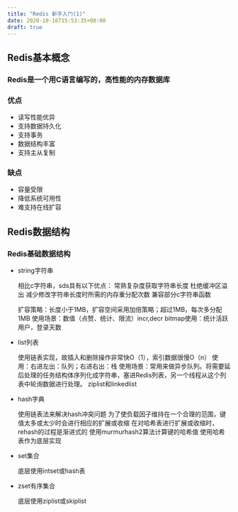 ```yaml
---
title: "Redis 新手入门(1)"
date: 2020-10-16T15:53:35+08:00
draft: true
---
```

## Redis基本概念

### Redis是一个用C语言编写的，高性能的内存数据库

### 优点

- 读写性能优异
- 支持数据持久化
- 支持事务
- 数据结构丰富
- 支持主从复制

### 缺点

- 容量受限
- 降低系统可用性
- 难支持在线扩容

## Redis数据结构

### Redis基础数据结构

- string字符串

  相比c字符串，sds具有以下优点：
  常熟复杂度获取字符串长度
  杜绝缓冲区溢出
  减少修改字符串长度时所需的内存重分配次数
  兼容部分c字符串函数

  扩容策略：长度小于1MB，扩容空间采用加倍策略；超过1MB，每次多分配1MB
  使用场景：数值（点赞、统计、限流）incr,decr
  bitmap使用：统计活跃用户，登录天数

- list列表

  使用链表实现，故插入和删除操作非常快O（1），索引数据很慢O（n）
  使用：右进左出：队列；右进右出：栈
  使用场景：常用来做异步队列。将需要延后处理的任务结构体序列化成字符串，塞进Redis列表，另一个线程从这个列表中轮询数据进行处理。
  ziplist和linkedlist

- hash字典

  使用链表法来解决hash冲突问题
  为了使负载因子维持在一个合理的范围，键值太多或太少时会进行相应的扩展或收缩
  在对哈希表进行扩展或收缩时，rehash的过程是渐进式的
  使用murmurhash2算法计算键的哈希值
  使用哈希表作为底层实现

- set集合

  底层使用intset或hash表

- zset有序集合

  底层使用ziplist或skiplist
